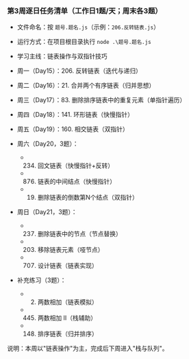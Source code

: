 ### 第3周逐日任务清单（工作日1题/天；周末各3题）

- 文件命名：按 `题号.题名.js`（示例：`206.反转链表.js`）
- 运行方式：在项目根目录执行 `node .\题号.题名.js`
- 学习主线：链表操作与双指针技巧

- 周一（Day15）：206. 反转链表（迭代与递归）
- 周二（Day16）：21. 合并两个有序链表（归并思想）
- 周三（Day17）：83. 删除排序链表中的重复元素（单指针遍历）
- 周四（Day18）：141. 环形链表（快慢指针）
- 周五（Day19）：160. 相交链表（双指针）

- 周六（Day20，3题）：
  - 234. 回文链表（快慢指针+反转）
  - 876. 链表的中间结点（快慢指针）
  - 19. 删除链表的倒数第N个结点（双指针）

- 周日（Day21，3题）：
  - 237. 删除链表中的节点（节点替换）
  - 203. 移除链表元素（哑节点）
  - 707. 设计链表（链表实现）

- 补充练习（3题）：
  - 2. 两数相加（链表模拟）
  - 445. 两数相加 II（栈辅助）
  - 148. 排序链表（归并排序）


说明：本周以"链表操作"为主，完成后下周进入"栈与队列"。
